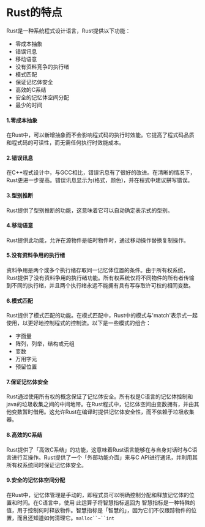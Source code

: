 # Rust的特点

Rust是一种系统程式设计语言，Rust提供以下功能：

- 零成本抽象
- 错误讯息
- 移动语意
- 没有资料竞争的执行绪
- 模式匹配
- 保证记忆体安全
- 高效的C系结
- 安全的记忆体空间分配
- 最少的时间

#### 1.零成本抽象

在Rust中，可以新增抽象而不会影响程式码的执行时效能。它提高了程式码品质和程式码的可读性，而无需任何执行时效能成本。

#### 2.错误讯息

在C++程式设计中，与GCC相比，错误讯息有了很好的改进。在清晰的情况下，Rust更进一步提高。错误讯息显示为(格式，颜色)，并在程式中建议拼写错误。

#### 3.型别推断

Rust提供了型别推断的功能，这意味着它可以自动确定表示式的型别。

#### 4.移动语意

Rust提供此功能，允许在源物件是临时物件时，通过移动操作替换复制操作。

#### 5.没有资料争用的执行绪

资料争用是两个或多个执行绪存取同一记忆体位置的条件。由于所有权系统，Rust提供了没有资料争用的执行绪功能。所有权系统仅将不同物件的所有者传输到不同的执行绪，并且两个执行绪永远不能拥有具有写存取许可权的相同变数。

#### 6.模式匹配

Rust提供了模式匹配的功能。在模式匹配中，Rust中的模式与'match'表示式一起使用，以更好地控制程式的控制流。以下是一些模式的组合：

- 字面量
- 阵列，列举，结构或元组
- 变数
- 万用字元
- 预留位置

#### 7.保证记忆体安全

Rust通过使用所有权的概念保证了记忆体安全。所有权是C语言的记忆体控制和java的垃圾收集之间的中间地带。在Rust程式中，记忆体空间由变数拥有，并由其他变数暂时借用。这允许Rust在编译时提供记忆体安全性，而不依赖于垃圾收集器。

#### 8.高效的C系结

Rust提供了「高效C系结」的功能，这意味着Rust语言能够在与自身对话时与C语言进行互操作。Rust提供了一个「外部功能介面」来与C API进行通讯，并利用其所有权系统同时保证记忆体安全。

#### 9.安全的记忆体空间分配

在Rust中，记忆体管理是手动的，即程式员可以明确控制分配和释放记忆体的位置和时间。在C语言中，使用 此运算子将智慧指标返回为 智慧指标是一种特殊的值，用于控制何时释放物件。智慧指标是「智慧的」，因为它们不仅跟踪物件的位置，而且还知道如何清理它。`malloc``~``int`
